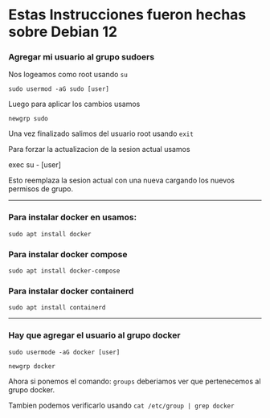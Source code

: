 # Estas Instrucciones fueron hechas sobre Debian 12

### Agregar mi usuario al grupo sudoers

Nos logeamos como root usando ```su```

```sudo usermod -aG sudo [user]```

Luego para aplicar los cambios usamos

```newgrp sudo```

Una vez finalizado salimos del usuario root usando ```exit```

Para forzar la actualizacion de la sesion actual usamos

exec su - [user]

Esto reemplaza la sesion actual con una nueva cargando los nuevos permisos de grupo.

---

### Para instalar docker en usamos:

```sudo apt install docker```

### Para instalar docker compose

```sudo apt install docker-compose```

### Para instalar docker containerd

```sudo apt install containerd```

---

### Hay que agregar el usuario al grupo docker

```sudo usermode -aG docker [user]```

```newgrp docker```

Ahora si ponemos el comando: ```groups``` deberiamos ver que pertenecemos al grupo docker.

Tambien podemos verificarlo usando ```cat /etc/group | grep docker```